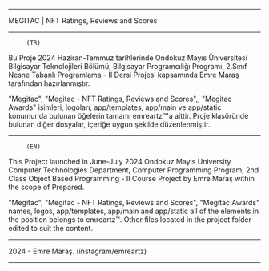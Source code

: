 _________________________________________

MEGITAC | NFT Ratings, Reviews and Scores
_________________________________________

		 (TR)

Bu Proje 2024 Haziran-Temmuz tarihlerinde
Ondokuz Mayıs Üniversitesi Bilgisayar
Teknolojileri Bölümü, Bilgisayar
Programcılığı Programı, 2.Sınıf Nesne
Tabanlı Programlama - II Dersi Projesi
kapsamında Emre Maraş tarafından
hazırlanmıştır.

"Megitac", "Megitac - NFT Ratings, Reviews
and Scores",, "Megitac Awards" isimleri, 
logoları, app/templates, app/main ve
app/static konumunda bulunan öğelerin 
tamamı emreartz™'a aittir. Proje
klasöründe bulunan diğer dosyalar, içeriğe
uygun şekilde düzenlenmiştir.
_________________________________________

		 (EN)

This Project  launched in June-July 2024
Ondokuz Mayis University Computer
Technologies Department, Computer
Programming Program, 2nd Class Object
Based Programming - II Course Project
by Emre Maraş within the scope of
Prepared.

"Megitac", "Megitac - NFT Ratings, Reviews
and Scores", "Megitac Awards" names, logos,
app/templates, app/main and app/static 
all of the elements in the position 
belongs to emreartz™. Other files located
in the project folder edited to suit the
content.
_________________________________________

2024 - Emre Maraş. (instagram/emreartz)
_________________________________________
